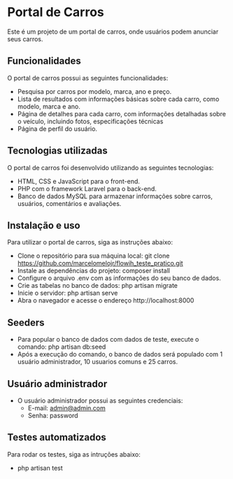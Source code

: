 # Portal de Carros

Este é um projeto de um portal de carros, onde usuários podem anunciar seus carros.

## Funcionalidades

O portal de carros possui as seguintes funcionalidades:

- Pesquisa por carros por modelo, marca, ano e preço.
- Lista de resultados com informações básicas sobre cada carro, como modelo, marca e ano.
- Página de detalhes para cada carro, com informações detalhadas sobre o veículo, incluindo fotos, especificações
  técnicas
- Página de perfil do usuário.

## Tecnologias utilizadas

O portal de carros foi desenvolvido utilizando as seguintes tecnologias:

- HTML, CSS e JavaScript para o front-end.
- PHP com o framework Laravel para o back-end.
- Banco de dados MySQL para armazenar informações sobre carros, usuários, comentários e avaliações.

## Instalação e uso

Para utilizar o portal de carros, siga as instruções abaixo:

- Clone o repositório para sua máquina local: git clone https://github.com/marcelomelojr/flowih_teste_pratico.git
- Instale as dependências do projeto: composer install
- Configure o arquivo .env com as informações do seu banco de dados.
- Crie as tabelas no banco de dados: php artisan migrate
- Inicie o servidor: php artisan serve
- Abra o navegador e acesse o endereço http://localhost:8000

## Seeders

- Para popular o banco de dados com dados de teste, execute o comando: php artisan db:seed
- Após a execução do comando, o banco de dados será populado com 1 usuário administrador, 10 usuarios comuns e 25
  carros.

## Usuário administrador

- O usuário administrador possui as seguintes credenciais:
    - E-mail: admin@admin.com
    - Senha: password

## Testes automatizados

Para rodar os testes, siga as intruções abaixo:

- php artisan test
